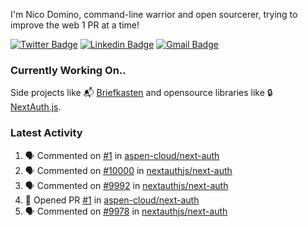 
I'm Nico Domino, command-line warrior and open sourcerer, trying to improve the web 1 PR at a time!

[![Twitter Badge](https://img.shields.io/badge/-@ndom91-1ca0f1?style=flat-square&labelColor=1ca0f1&logo=twitter&logoColor=white&link=https://twitter.com/ndom91)](https://twitter.com/ndom91) [![Linkedin Badge](https://img.shields.io/badge/-ndom91-blue?style=flat-square&logo=Linkedin&logoColor=white&link=https://www.linkedin.com/in/ndom91/)](https://www.linkedin.com/in/ndom91/) [![Gmail Badge](https://img.shields.io/badge/-yo@ndo.dev-c14438?style=flat-square&logo=mail.ru&logoColor=white&link=mailto:yo@ndo.dev)](mailto:yo@ndo.dev)

### Currently Working On..

Side projects like 📬 [Briefkasten](https://briefkastenhq.com) and opensource libraries like 🔒 [NextAuth.js](https://github.com/nextauthjs/next-auth).

<!--START_SECTION_PROFILE_VIEWS:readme-info-->
<!--END_SECTION_PROFILE_VIEWS:readme-info-->

<!--START_SECTION_DAILY_COMMIT:readme-info-->
<!--END_SECTION_DAILY_COMMIT:readme-info-->

<!--START_SECTION_WEEKLY_COMMIT:readme-info-->
<!--END_SECTION_WEEKLY_COMMIT:readme-info-->

### Latest Activity

<!--START_SECTION:activity-->
1. 🗣 Commented on [#1](https://github.com/aspen-cloud/next-auth/pull/1#issuecomment-1946703169) in [aspen-cloud/next-auth](https://github.com/aspen-cloud/next-auth)
2. 🗣 Commented on [#10000](https://github.com/nextauthjs/next-auth/pull/10000#issuecomment-1945807075) in [nextauthjs/next-auth](https://github.com/nextauthjs/next-auth)
3. 🗣 Commented on [#9992](https://github.com/nextauthjs/next-auth/issues/9992#issuecomment-1945741364) in [nextauthjs/next-auth](https://github.com/nextauthjs/next-auth)
4. 💪 Opened PR [#1](https://github.com/aspen-cloud/next-auth/pull/1) in [aspen-cloud/next-auth](https://github.com/aspen-cloud/next-auth)
5. 🗣 Commented on [#9978](https://github.com/nextauthjs/next-auth/pull/9978#issuecomment-1945704644) in [nextauthjs/next-auth](https://github.com/nextauthjs/next-auth)
<!--END_SECTION:activity-->
